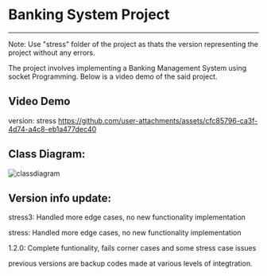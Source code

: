 # Banking System Project
_________________________
Note: Use "stress" folder of the project as thats the version representing the project without any errors.

The project involves implementing a Banking Management System using socket Programming. Below is a video demo of the said project.

## Video Demo
version: stress
https://github.com/user-attachments/assets/cfc85796-ca3f-4d74-a4c8-eb1a477dec40




## Class Diagram:

![classdiagram](https://github.com/user-attachments/assets/6d4d6a76-54fd-45fa-81bd-4811a345c4bd)

## Version info update:
stress3: Handled more edge cases, no new functionality implementation

stress: Handled more edge cases, no new functionality implementation

1.2.0: Complete funtionality, fails corner cases and some stress case issues

previous versions are backup codes made at various levels of integtration.
